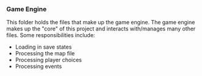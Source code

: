 ### Game Engine
This folder holds the files that make up the game engine. The game engine makes up the "core" of this project and interacts with/manages many other files. Some responsibilities include:
- Loading in save states
- Processing the map file
- Processing player choices
- Processing events
